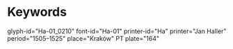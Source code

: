 # Keywords
glyph-id="Ha-01_0210"
font-id="Ha-01"
printer-id="Ha"
printer="Jan Haller"
period="1505–1525"
place="Kraków"
PT plate="164"
